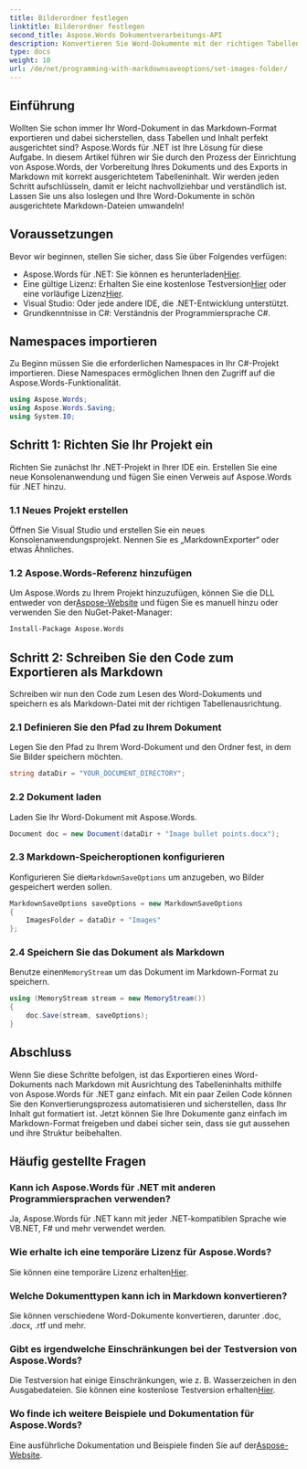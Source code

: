 ```yaml
---
title: Bilderordner festlegen
linktitle: Bilderordner festlegen
second_title: Aspose.Words Dokumentverarbeitungs-API
description: Konvertieren Sie Word-Dokumente mit der richtigen Tabellenausrichtung in Markdown mit Aspose.Words für .NET. Folgen Sie unserer ausführlichen Anleitung für perfekte Ergebnisse.
type: docs
weight: 10
url: /de/net/programming-with-markdownsaveoptions/set-images-folder/
---
```

## Einführung

Wollten Sie schon immer Ihr Word-Dokument in das Markdown-Format exportieren und dabei sicherstellen, dass Tabellen und Inhalt perfekt ausgerichtet sind? Aspose.Words für .NET ist Ihre Lösung für diese Aufgabe. In diesem Artikel führen wir Sie durch den Prozess der Einrichtung von Aspose.Words, der Vorbereitung Ihres Dokuments und des Exports in Markdown mit korrekt ausgerichtetem Tabelleninhalt. Wir werden jeden Schritt aufschlüsseln, damit er leicht nachvollziehbar und verständlich ist. Lassen Sie uns also loslegen und Ihre Word-Dokumente in schön ausgerichtete Markdown-Dateien umwandeln!

## Voraussetzungen

Bevor wir beginnen, stellen Sie sicher, dass Sie über Folgendes verfügen:

-  Aspose.Words für .NET: Sie können es herunterladen[Hier](https://releases.aspose.com/words/net/).
-  Eine gültige Lizenz: Erhalten Sie eine kostenlose Testversion[Hier](https://releases.aspose.com/) oder eine vorläufige Lizenz[Hier](https://purchase.aspose.com/temporary-license/).
- Visual Studio: Oder jede andere IDE, die .NET-Entwicklung unterstützt.
- Grundkenntnisse in C#: Verständnis der Programmiersprache C#.

## Namespaces importieren

Zu Beginn müssen Sie die erforderlichen Namespaces in Ihr C#-Projekt importieren. Diese Namespaces ermöglichen Ihnen den Zugriff auf die Aspose.Words-Funktionalität.

```csharp
using Aspose.Words;
using Aspose.Words.Saving;
using System.IO;
```

## Schritt 1: Richten Sie Ihr Projekt ein

Richten Sie zunächst Ihr .NET-Projekt in Ihrer IDE ein. Erstellen Sie eine neue Konsolenanwendung und fügen Sie einen Verweis auf Aspose.Words für .NET hinzu.

### 1.1 Neues Projekt erstellen

Öffnen Sie Visual Studio und erstellen Sie ein neues Konsolenanwendungsprojekt. Nennen Sie es „MarkdownExporter“ oder etwas Ähnliches.

### 1.2 Aspose.Words-Referenz hinzufügen

 Um Aspose.Words zu Ihrem Projekt hinzuzufügen, können Sie die DLL entweder von der[Aspose-Website](https://releases.aspose.com/words/net/) und fügen Sie es manuell hinzu oder verwenden Sie den NuGet-Paket-Manager:

```bash
Install-Package Aspose.Words
```

## Schritt 2: Schreiben Sie den Code zum Exportieren als Markdown

Schreiben wir nun den Code zum Lesen des Word-Dokuments und speichern es als Markdown-Datei mit der richtigen Tabellenausrichtung.

### 2.1 Definieren Sie den Pfad zu Ihrem Dokument

Legen Sie den Pfad zu Ihrem Word-Dokument und den Ordner fest, in dem Sie Bilder speichern möchten.

```csharp
string dataDir = "YOUR_DOCUMENT_DIRECTORY";
```

### 2.2 Dokument laden

Laden Sie Ihr Word-Dokument mit Aspose.Words.

```csharp
Document doc = new Document(dataDir + "Image bullet points.docx");
```

### 2.3 Markdown-Speicheroptionen konfigurieren

 Konfigurieren Sie die`MarkdownSaveOptions` um anzugeben, wo Bilder gespeichert werden sollen.

```csharp
MarkdownSaveOptions saveOptions = new MarkdownSaveOptions
{
    ImagesFolder = dataDir + "Images"
};
```

### 2.4 Speichern Sie das Dokument als Markdown

 Benutze einen`MemoryStream` um das Dokument im Markdown-Format zu speichern.

```csharp
using (MemoryStream stream = new MemoryStream())
{
    doc.Save(stream, saveOptions);
}
```

## Abschluss

Wenn Sie diese Schritte befolgen, ist das Exportieren eines Word-Dokuments nach Markdown mit Ausrichtung des Tabelleninhalts mithilfe von Aspose.Words für .NET ganz einfach. Mit ein paar Zeilen Code können Sie den Konvertierungsprozess automatisieren und sicherstellen, dass Ihr Inhalt gut formatiert ist. Jetzt können Sie Ihre Dokumente ganz einfach im Markdown-Format freigeben und dabei sicher sein, dass sie gut aussehen und ihre Struktur beibehalten.

## Häufig gestellte Fragen

### Kann ich Aspose.Words für .NET mit anderen Programmiersprachen verwenden?

Ja, Aspose.Words für .NET kann mit jeder .NET-kompatiblen Sprache wie VB.NET, F# und mehr verwendet werden.

### Wie erhalte ich eine temporäre Lizenz für Aspose.Words?

 Sie können eine temporäre Lizenz erhalten[Hier](https://purchase.aspose.com/temporary-license/).

### Welche Dokumenttypen kann ich in Markdown konvertieren?

Sie können verschiedene Word-Dokumente konvertieren, darunter .doc, .docx, .rtf und mehr.

### Gibt es irgendwelche Einschränkungen bei der Testversion von Aspose.Words?

Die Testversion hat einige Einschränkungen, wie z. B. Wasserzeichen in den Ausgabedateien. Sie können eine kostenlose Testversion erhalten[Hier](https://releases.aspose.com/).

### Wo finde ich weitere Beispiele und Dokumentation für Aspose.Words?

 Eine ausführliche Dokumentation und Beispiele finden Sie auf der[Aspose-Website](https://reference.aspose.com/words/net/).
